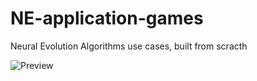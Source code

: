 # NE-application-games
Neural Evolution Algorithms use cases, built from scracth

![Preview](/preview.gif)
<br>
<br>
